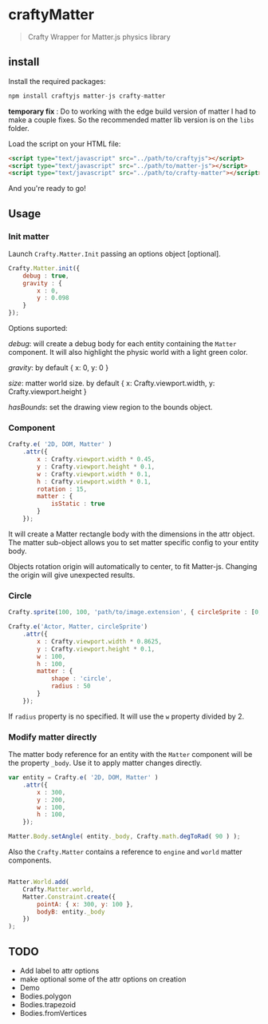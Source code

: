 # craftyMatter

> Crafty Wrapper for Matter.js physics library

## install 

Install the required packages:

```js
npm install craftyjs matter-js crafty-matter
```

**temporary fix** : Do to working with the edge build version of matter I had to make a couple fixes. So the 
recommended matter lib version is on the `libs` folder.

Load the script on your HTML file:

```html
<script type="text/javascript" src="../path/to/craftyjs"></script>
<script type="text/javascript" src="../path/to/matter-js"></script>
<script type="text/javascript" src="../path/to/crafty-matter"></script>
```
And you're ready to go!

## Usage

### Init matter

Launch `Crafty.Matter.Init` passing an options object [optional].

```js
Crafty.Matter.init({
	debug : true,
	gravity : {
		x : 0,
		y : 0.098
	}
});
```

Options suported:

*debug*: will create a debug body for each entity containing the `Matter` component. It will
also highlight the physic world with a light green color.

*gravity*: by default { x: 0, y: 0 }

*size*: matter world size. by default { x: Crafty.viewport.width, y: Crafty.viewport.height }

*hasBounds*: set the drawing view region to the bounds object.

### Component

```js
Crafty.e( '2D, DOM, Matter' )
	.attr({
		x : Crafty.viewport.width * 0.45,
		y : Crafty.viewport.height * 0.1,
		w : Crafty.viewport.width * 0.1,
		h : Crafty.viewport.width * 0.1,
		rotation : 15,
		matter : {
			isStatic : true
		}
	});
```

It will create a Matter rectangle body with the dimensions in the attr object. The matter sub-object allows you to set matter specific config to your entity body.

Objects rotation origin will automatically to center, to fit Matter-js. Changing the origin will give unexpected results.

### Circle

```js
Crafty.sprite(100, 100, 'path/to/image.extension', { circleSprite : [0, 0] } } );

Crafty.e('Actor, Matter, circleSprite')
	.attr({
		x : Crafty.viewport.width * 0.8625,
		y : Crafty.viewport.height * 0.1,
		w : 100,
		h : 100,
		matter : {
			shape : 'circle',
			radius : 50
		}
	});
```
If `radius` property is no specified. It will use the `w` property divided by 2.

### Modify matter directly

The matter body reference for an entity with the `Matter` component will be the property `_body`. Use it to apply matter changes directly.

```js
var entity = Crafty.e( '2D, DOM, Matter' )
	.attr({
		x : 300,
		y : 200,
		w : 100,
		h : 100,
	});

Matter.Body.setAngle( entity._body, Crafty.math.degToRad( 90 ) );
```

Also the `Crafty.Matter` contains a reference to `engine` and `world` matter components.

```js

Matter.World.add( 
	Crafty.Matter.world, 
	Matter.Constraint.create({
	    pointA: { x: 300, y: 100 },
	    bodyB: entity._body
	})
);
```

## TODO

- Add label to attr options
- make optional some of the attr options on creation 
- Demo
- Bodies.polygon
- Bodies.trapezoid
- Bodies.fromVertices